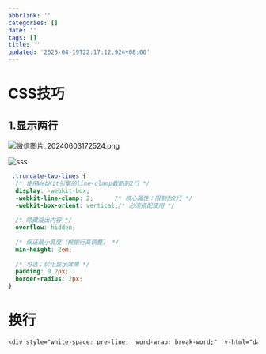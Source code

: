 ```yaml
---
abbrlink: ''
categories: []
date: ''
tags: []
title: ''
updated: '2025-04-19T22:17:12.924+08:00'
---
```

# CSS技巧

## 1.显示两行

![微信图片_20240603172524.png](https://adminyongyi.yongyi1239.top/img/2025-04/78c84b700a694afba58f140c9b826676.png)

![sss](https://adminyongyi.yongyi1239.top/img/2025-04/c979de273c4b40b68dc423948d0df6d1.png)

```css
 .truncate-two-lines {
  /* 使用WebKit引擎的line-clamp截断到2行 */
  display: -webkit-box;
  -webkit-line-clamp: 2;      /* 核心属性：限制为2行 */
  -webkit-box-orient: vertical;/* 必须搭配使用 */
  
  /* 隐藏溢出内容 */
  overflow: hidden;
  
  /* 保证最小高度（根据行高调整） */
  min-height: 2em; 
  
  /* 可选：优化显示效果 */
  padding: 0 2px;
  border-radius: 2px;
}
```

# 换行

```css
<div style="white-space: pre-line;  word-wrap: break-word;"  v-html="data.content"></div>
```
